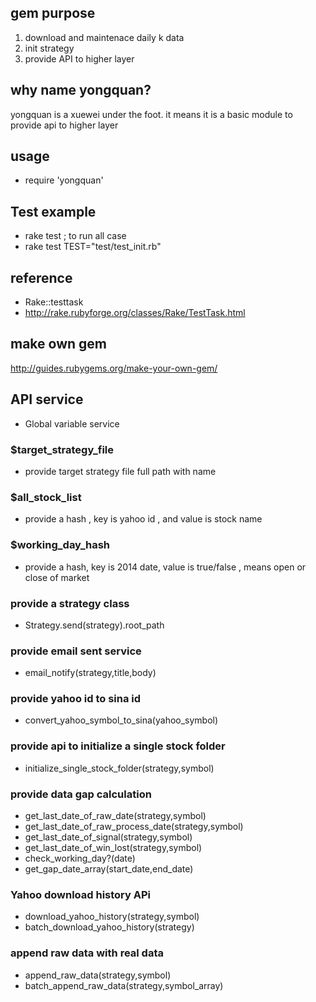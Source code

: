 ## gem purpose
1. download and maintenace daily k data
2. init strategy
3. provide API to higher layer

## why name yongquan?

yongquan is a xuewei under the foot.
it means it is a basic module to provide api to higher layer

## usage
* require 'yongquan'


## Test example
* rake test ; to run all case
* rake test  TEST="test/test_init.rb"

## reference
* Rake::testtask
* http://rake.rubyforge.org/classes/Rake/TestTask.html

## make own gem
http://guides.rubygems.org/make-your-own-gem/


## API service
* Global variable service
### $target_strategy_file 
*  provide target strategy file full path with name
### $all_stock_list
* provide a hash , key is yahoo id , and value is  stock name
### $working_day_hash
* provide a hash, key is 2014 date, value is true/false , means open or close of market
### provide a strategy class 
* Strategy.send(strategy).root_path

### provide email sent service
* email_notify(strategy,title,body)

### provide yahoo id to sina id
* convert_yahoo_symbol_to_sina(yahoo_symbol)

### provide api to initialize a single stock folder
* initialize_single_stock_folder(strategy,symbol)

### provide data gap calculation
 * get_last_date_of_raw_date(strategy,symbol)
 * get_last_date_of_raw_process_date(strategy,symbol)
 * get_last_date_of_signal(strategy,symbol)
 * get_last_date_of_win_lost(strategy,symbol)
 * check_working_day?(date)
 * get_gap_date_array(start_date,end_date)


### Yahoo download history APi 
 * download_yahoo_history(strategy,symbol)
 * batch_download_yahoo_history(strategy)

###  append raw data with real data
 * append_raw_data(strategy,symbol)
 * batch_append_raw_data(strategy,symbol_array)






